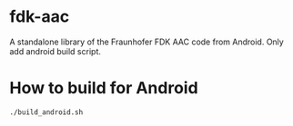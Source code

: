 fdk-aac
=======

A standalone library of the Fraunhofer FDK AAC code from Android. Only add android build script.


How to build for Android
=======================

`./build_android.sh`
